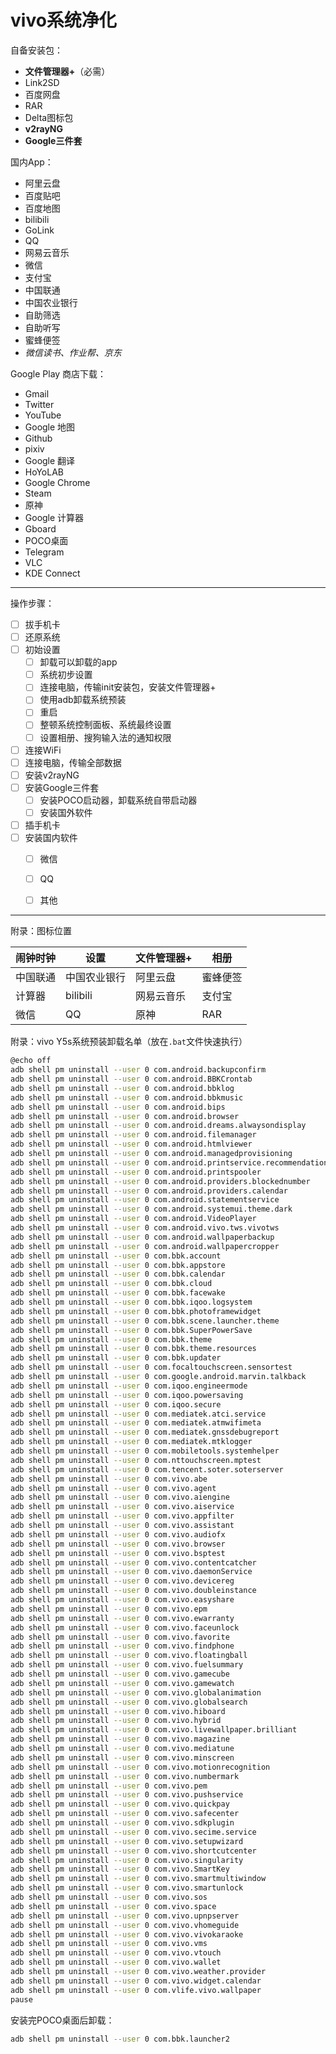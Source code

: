 # vivo系统净化

自备安装包：

* **文件管理器+**（必需）
* Link2SD
* 百度网盘
* RAR
* Delta图标包
* **v2rayNG**
* **Google三件套**

国内App：

* 阿里云盘
* 百度贴吧
* 百度地图
* bilibili
* GoLink
* QQ
* 网易云音乐
* 微信
* 支付宝
* 中国联通
* 中国农业银行
* 自助筛选
* 自助听写
* 蜜蜂便签
* *微信读书、作业帮、京东*

Google Play 商店下载：

* Gmail
* Twitter
* YouTube
* Google 地图
* Github
* pixiv
* Google 翻译
* HoYoLAB
* Google Chrome
* Steam
* 原神
* Google 计算器
* Gboard
* POCO桌面
* Telegram
* VLC
* KDE Connect

---

操作步骤：

- [ ] 拔手机卡
- [ ] 还原系统
- [ ] 初始设置
  - [ ] 卸载可以卸载的app
  - [ ] 系统初步设置
  - [ ] 连接电脑，传输init安装包，安装文件管理器+
  - [ ] 使用adb卸载系统预装
  - [ ] 重启
  - [ ] 整顿系统控制面板、系统最终设置
  - [ ] 设置相册、搜狗输入法的通知权限
- [ ] 连接WiFi
- [ ] 连接电脑，传输全部数据
- [ ] 安装v2rayNG
- [ ] 安装Google三件套
  - [ ] 安装POCO启动器，卸载系统自带启动器
  - [ ] 安装国外软件
- [ ] 插手机卡
- [ ] 安装国内软件
  - [ ] 微信
  - [ ] QQ
  - [ ] 其他


---

附录：图标位置

| 闹钟时钟 | 设置         | 文件管理器+ | 相册     |
| -------- | ------------ | ----------- | -------- |
| 中国联通 | 中国农业银行 | 阿里云盘    | 蜜蜂便签 |
| 计算器   | bilibili     | 网易云音乐  | 支付宝   |
| 微信     | QQ           | 原神        | RAR      |

附录：vivo Y5s系统预装卸载名单（放在`.bat`文件快速执行）

```bash
@echo off
adb shell pm uninstall --user 0 com.android.backupconfirm
adb shell pm uninstall --user 0 com.android.BBKCrontab
adb shell pm uninstall --user 0 com.android.bbklog
adb shell pm uninstall --user 0 com.android.bbkmusic
adb shell pm uninstall --user 0 com.android.bips
adb shell pm uninstall --user 0 com.android.browser
adb shell pm uninstall --user 0 com.android.dreams.alwaysondisplay
adb shell pm uninstall --user 0 com.android.filemanager
adb shell pm uninstall --user 0 com.android.htmlviewer
adb shell pm uninstall --user 0 com.android.managedprovisioning
adb shell pm uninstall --user 0 com.android.printservice.recommendation
adb shell pm uninstall --user 0 com.android.printspooler
adb shell pm uninstall --user 0 com.android.providers.blockednumber
adb shell pm uninstall --user 0 com.android.providers.calendar
adb shell pm uninstall --user 0 com.android.statementservice
adb shell pm uninstall --user 0 com.android.systemui.theme.dark
adb shell pm uninstall --user 0 com.android.VideoPlayer
adb shell pm uninstall --user 0 com.android.vivo.tws.vivotws
adb shell pm uninstall --user 0 com.android.wallpaperbackup
adb shell pm uninstall --user 0 com.android.wallpapercropper
adb shell pm uninstall --user 0 com.bbk.account
adb shell pm uninstall --user 0 com.bbk.appstore
adb shell pm uninstall --user 0 com.bbk.calendar
adb shell pm uninstall --user 0 com.bbk.cloud
adb shell pm uninstall --user 0 com.bbk.facewake
adb shell pm uninstall --user 0 com.bbk.iqoo.logsystem
adb shell pm uninstall --user 0 com.bbk.photoframewidget
adb shell pm uninstall --user 0 com.bbk.scene.launcher.theme
adb shell pm uninstall --user 0 com.bbk.SuperPowerSave
adb shell pm uninstall --user 0 com.bbk.theme
adb shell pm uninstall --user 0 com.bbk.theme.resources
adb shell pm uninstall --user 0 com.bbk.updater
adb shell pm uninstall --user 0 com.focaltouchscreen.sensortest
adb shell pm uninstall --user 0 com.google.android.marvin.talkback
adb shell pm uninstall --user 0 com.iqoo.engineermode
adb shell pm uninstall --user 0 com.iqoo.powersaving
adb shell pm uninstall --user 0 com.iqoo.secure
adb shell pm uninstall --user 0 com.mediatek.atci.service
adb shell pm uninstall --user 0 com.mediatek.atmwifimeta
adb shell pm uninstall --user 0 com.mediatek.gnssdebugreport
adb shell pm uninstall --user 0 com.mediatek.mtklogger
adb shell pm uninstall --user 0 com.mobiletools.systemhelper
adb shell pm uninstall --user 0 com.nttouchscreen.mptest
adb shell pm uninstall --user 0 com.tencent.soter.soterserver
adb shell pm uninstall --user 0 com.vivo.abe
adb shell pm uninstall --user 0 com.vivo.agent
adb shell pm uninstall --user 0 com.vivo.aiengine
adb shell pm uninstall --user 0 com.vivo.aiservice
adb shell pm uninstall --user 0 com.vivo.appfilter
adb shell pm uninstall --user 0 com.vivo.assistant
adb shell pm uninstall --user 0 com.vivo.audiofx
adb shell pm uninstall --user 0 com.vivo.browser
adb shell pm uninstall --user 0 com.vivo.bsptest
adb shell pm uninstall --user 0 com.vivo.contentcatcher
adb shell pm uninstall --user 0 com.vivo.daemonService
adb shell pm uninstall --user 0 com.vivo.devicereg
adb shell pm uninstall --user 0 com.vivo.doubleinstance
adb shell pm uninstall --user 0 com.vivo.easyshare
adb shell pm uninstall --user 0 com.vivo.epm
adb shell pm uninstall --user 0 com.vivo.ewarranty
adb shell pm uninstall --user 0 com.vivo.faceunlock
adb shell pm uninstall --user 0 com.vivo.favorite
adb shell pm uninstall --user 0 com.vivo.findphone
adb shell pm uninstall --user 0 com.vivo.floatingball
adb shell pm uninstall --user 0 com.vivo.fuelsummary
adb shell pm uninstall --user 0 com.vivo.gamecube
adb shell pm uninstall --user 0 com.vivo.gamewatch
adb shell pm uninstall --user 0 com.vivo.globalanimation
adb shell pm uninstall --user 0 com.vivo.globalsearch
adb shell pm uninstall --user 0 com.vivo.hiboard
adb shell pm uninstall --user 0 com.vivo.hybrid
adb shell pm uninstall --user 0 com.vivo.livewallpaper.brilliant
adb shell pm uninstall --user 0 com.vivo.magazine
adb shell pm uninstall --user 0 com.vivo.mediatune
adb shell pm uninstall --user 0 com.vivo.minscreen
adb shell pm uninstall --user 0 com.vivo.motionrecognition
adb shell pm uninstall --user 0 com.vivo.numbermark
adb shell pm uninstall --user 0 com.vivo.pem
adb shell pm uninstall --user 0 com.vivo.pushservice
adb shell pm uninstall --user 0 com.vivo.quickpay
adb shell pm uninstall --user 0 com.vivo.safecenter
adb shell pm uninstall --user 0 com.vivo.sdkplugin
adb shell pm uninstall --user 0 com.vivo.secime.service
adb shell pm uninstall --user 0 com.vivo.setupwizard
adb shell pm uninstall --user 0 com.vivo.shortcutcenter
adb shell pm uninstall --user 0 com.vivo.singularity
adb shell pm uninstall --user 0 com.vivo.SmartKey
adb shell pm uninstall --user 0 com.vivo.smartmultiwindow
adb shell pm uninstall --user 0 com.vivo.smartunlock
adb shell pm uninstall --user 0 com.vivo.sos
adb shell pm uninstall --user 0 com.vivo.space
adb shell pm uninstall --user 0 com.vivo.upnpserver
adb shell pm uninstall --user 0 com.vivo.vhomeguide
adb shell pm uninstall --user 0 com.vivo.vivokaraoke
adb shell pm uninstall --user 0 com.vivo.vms
adb shell pm uninstall --user 0 com.vivo.vtouch
adb shell pm uninstall --user 0 com.vivo.wallet
adb shell pm uninstall --user 0 com.vivo.weather.provider
adb shell pm uninstall --user 0 com.vivo.widget.calendar
adb shell pm uninstall --user 0 com.vlife.vivo.wallpaper
pause
```

安装完POCO桌面后卸载：

```bash
adb shell pm uninstall --user 0 com.bbk.launcher2
```
